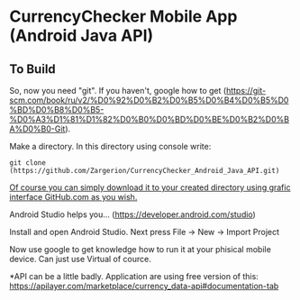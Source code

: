 # CurrencyChecker Mobile App (Android Java API)

## To Build

So, now you need "git". If you haven't, google how to get (https://git-scm.com/book/ru/v2/%D0%92%D0%B2%D0%B5%D0%B4%D0%B5%D0%BD%D0%B8%D0%B5-%D0%A3%D1%81%D1%82%D0%B0%D0%BD%D0%BE%D0%B2%D0%BA%D0%B0-Git).

Make a directory. In this directory using console write:

```git clone (https://github.com/Zargerion/CurrencyChecker_Android_Java_API.git)```

<ins> Of course you can simply download it to your created directory using grafic interface GitHub.com as you wish. </ins>

Android Studio helps you... (https://developer.android.com/studio)

Install and open Android Studio. Next press File -> New -> Import Project

Now use google to get knowledge how to run it at your phisical mobile device. Can just use Virtual of cource.

*API can be a little badly. Application are using free version of this:
https://apilayer.com/marketplace/currency_data-api#documentation-tab
